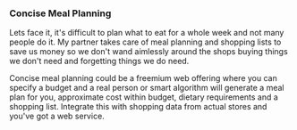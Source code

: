 ### Concise Meal Planning

Lets face it, it's difficult to plan what to eat for a whole week and not many people do it. My partner takes care of meal planning and shopping lists to save us money so we don't wand aimlessly around the shops buying things we don't need and forgetting things we do need.

Concise meal planning could be a freemium web offering where you can specify a budget and a real person or smart algorithm will generate a meal plan for you, approximate cost within budget, dietary requirements and a shopping list. Integrate this with shopping data from actual stores and you've got a web service.
